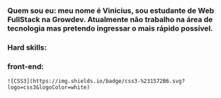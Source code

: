 ### Quem sou eu: meu nome é Vinicius, sou estudante de Web FullStack na Growdev. Atualmente não trabalho na área de tecnologia mas pretendo ingressar o mais rápido possível.

### Hard skills: 
###  front-end: 
    ![CSS3](https://img.shields.io/badge/css3-%231572B6.svg?logo=css3&logoColor=white)


<!--
**ViniciusBirreik/ViniciusBirreik** is a ✨ _special_ ✨ repository because its `README.md` (this file) appears on your GitHub profile.

Here are some ideas to get you started:

- 🔭 I’m currently working on ...
- 🌱 I’m currently learning ...
- 👯 I’m looking to collaborate on ...
- 🤔 I’m looking for help with ...
- 💬 Ask me about ...
- 📫 How to reach me: ...
- 😄 Pronouns: ...
- ⚡ Fun fact: ...
-->
